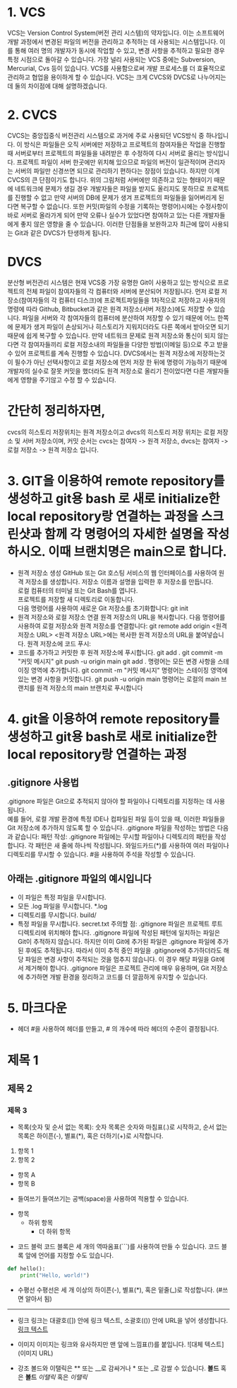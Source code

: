 
# 1. VCS
VCS는 Version Control System(버전 관리 시스템)의 약자입니다. 
이는 소프트웨어 개발 과정에서 변경된 파일의 버전을 관리하고 추적하는 데 사용되는 시스템입니다. 
이를 통해 여러 명의 개발자가 동시에 작업할 수 있고,
 변경 사항을 추적하고 필요한 경우 특정 시점으로 돌아갈 수 있습니다. 
가장 널리 사용되는 VCS 중에는 Subversion, Mercurial, Cvs 등이 있습니다.
 VCS를 사용함으로써 개발 프로세스를 더 효율적으로 관리하고 협업을 용이하게 할 수 있습니다.
VCS는 크게 CVCS와 DVCS로 나누어지는데 둘의 차이점에 대해 설명하겠습니다.

# 2. CVCS
CVCS는 중앙집중식 버전관리 시스템으로 과거에 주로 사용되던 VCS방식 중 하나입니다.
이 방식은 파일들은 오직 서버에만 저장하고 프로젝트의 참여자들은
작업을 진행할 때 서버로부터 프로젝트의 파일들을 내려받은 후 수정하여 다시 서버로 올리는 방식입니다.
프로젝트 파일이 서버 한곳에만 위치해 있으므로 파일의 버전이 일관적이며
관리자는 서버의 파일만 신경쓰면 되므로 관리하기 편하다는 장점이 있습니다.
하지만 이게 CVCS의 큰 단점이기도 합니다.
위의 그림처럼 서버에만 의존하고 있는 형태이기 때문에 네트워크에 문제가 생길 경우 개발자들은 파일을 받지도 올리지도 못하므로 프로젝트를 진행할 수 없고
만약 서버의 DB에 문제가 생겨 프로젝트의 파일들을 잃어버리게 된다면 복구할 수 없습니다.
또한 커밋(파일의 수정을 기록하는 명령어)시에는 수정사항이 바로 서버로 올라가게 되어 만약 오류나 실수가 있었다면 참여하고 있는 다른 개발자들에게 좋지 않은 영향을 줄 수 있습니다.
이러한 단점들을 보완하고자 최근에 많이 사용되는 Git과 같은 DVCS가 탄생하게 됩니다.  
# DVCS
분산형 버전관리 시스템은 현재 VCS중 가장 유명한 Git이 사용하고 있는 방식으로
프로젝트의 전체 파일이 참여자들의 각 컴퓨터와 서버에 분산되어 저장됩니다.
먼저 로컬 저장소(참여자들의 각 컴퓨터 디스크)에 프로젝트파일들을 1차적으로 저장하고
사용자의 명령에 따라 Github, Bitbucket과 같은 원격 저장소(서버 저장소)에도 저장할 수 있습니다.
파일을 서버와 각 참여자들의 컴퓨터에 분산하여 저장할 수 있기 때문에
어느 한쪽에 문제가 생겨 파일이 손상되거나 히스토리가 지워지더라도 다른 쪽에서 받아오면 되기 때문에
쉽게 복구할 수 있습니다.
만약 네트워크 문제로 원격 저장소와 통신이 되지 않는다면 각 참여자들끼리 로컬 저장소내의 파일들을
다양한 방법(이메일 등)으로 주고 받을 수 있어 프로젝트를 계속 진행할 수 있습니다.
DVCS에서는 원격 저장소에 저장하는것이 필수가 아닌 선택사항이고
로컬 저장소에 먼저 저장 한 뒤에 명령이 가능하기 때문에
개발자의 실수로 잘못 커밋을 했더라도 원격 저장소로 올리기 전이었다면 다른 개발자들에게 영향을 주기않고 수정 할 수 있습니다.

# 간단히 정리하자면,
cvcs의 히스토리 저장위치는 원격 저장소이고 dvcs의 히스토리 저장 위치는 로컬 저장소 및 서버 저장소이며,
커밋 순서는 cvcs는 참여자 -> 원격 저장소, dvcs는 참여자 -> 로컬 저장소 -> 원격 저장소 입니다. 

# 3. GIT을 이용하여 remote repository를 생성하고 git용 bash 로 새로 initialize한 local repository랑 연결하는 과정을 스크린샷과 함께 각 명령어의 자세한 설명을 작성하시오. 이때 브랜치명은 main으로 합니다.
* 원격 저장소 생성
GitHub 또는 Git 호스팅 서비스의 웹 인터페이스를 사용하여 원격 저장소를 생성합니다.   저장소 이름과 설명을 입력한 후 저장소를 만듭니다.  
로컬 컴퓨터의 터미널 또는 Git Bash를 엽니다.  
프로젝트를 저장할 새 디렉토리로 이동합니다.  
다음 명령어를 사용하여 새로운 Git 저장소를 초기화합니다:
git init  
* 원격 저장소와 로컬 저장소 연결
원격 저장소의 URL을 복사합니다.
다음 명령어를 사용하여 로컬 저장소와 원격 저장소를 연결합니다:
git remote add origin <원격 저장소 URL>
<원격 저장소 URL>에는 복사한 원격 저장소의 URL을 붙여넣습니다.
원격 저장소에 코드 푸시:  
* 코드를 추가하고 커밋한 후 원격 저장소에 푸시합니다.
git add .
git commit -m "커밋 메시지"
git push -u origin main
git add . 명령어는 모든 변경 사항을 스테이징 영역에 추가합니다.
git commit -m "커밋 메시지" 명령어는 스테이징 영역에 있는 변경 사항을 커밋합니다.
git push -u origin main 명령어는 로컬의 main 브랜치를 원격 저장소의 main 브랜치로 푸시합니다

# 4. git을 이용하여 remote repository를 생성하고 git용 bash로 새로 initialize한local repository랑 연결하는 과정
## .gitignore 사용법
.gitignore 파일은 Git으로 추적되지 않아야 할 파일이나 디렉토리를 지정하는 데 사용됩니다.  
예를 들어, 로컬 개발 환경에 특정 IDE나 컴파일된 파일 등이 있을 때, 이러한 파일들을 Git 저장소에 추가하지 않도록 할 수 있습니다.
  .gitignore 파일을 작성하는 방법은 다음과 같습니다:
패턴 작성:
.gitignore 파일에는 무시할 파일이나 디렉토리의 패턴을 작성합니다. 각 패턴은 새 줄에 하나씩 작성됩니다.
와일드카드(*)를 사용하여 여러 파일이나 디렉토리를 무시할 수 있습니다.
#을 사용하여 주석을 작성할 수 있습니다.
## 아래는 .gitignore 파일의 예시입니다
* 이 파일은 특정 파일을 무시합니다.
* 모든 .log 파일을 무시합니다.
*.log
* 디렉토리를 무시합니다.
build/
* 특정 파일을 무시합니다.
secret.txt
주의할 점:
.gitignore 파일은 프로젝트 루트 디렉토리에 위치해야 합니다.
.gitignore 파일에 작성된 패턴에 일치하는 파일은 Git이 추적하지 않습니다. 하지만 이미 Git에 추가된 파일은 .gitignore 파일에 추가된 후에도 추적됩니다. 따라서 이미 추적 중인 파일을 .gitignore에 추가하더라도 해당 파일은 변경 사항이 추적되는 것을 멈추지 않습니다. 이 경우 해당 파일을 Git에서 제거해야 합니다.
.gitignore 파일은 프로젝트 관리에 매우 유용하며, Git 저장소에 추가하면 개발 환경을 정리하고 코드를 더 깔끔하게 유지할 수 있습니다.
  

# 5. 마크다운
* 헤더
#을 사용하여 헤더를 만들고, # 의 개수에 따라 헤더의 수준이 결정됩니다.
# 제목 1
## 제목 2
### 제목 3

* 목록(숫자 및 순서 없는 목록):
숫자 목록은 숫자와 마침표(.)로 시작하고, 순서 없는 목록은 하이픈(-), 별표(*), 혹은 더하기(+)로 시작합니다.
1. 항목 1
2. 항목 2
- 항목 A
- 항목 B

* 들여쓰기
들여쓰기는 공백(space)을 사용하여 적용할 수 있습니다.
- 항목
  - 하위 항목
    - 더 하위 항목

* 코드 블럭
코드 블록은 세 개의 역따옴표(```)를 사용하여 만들 수 있습니다. 코드 블록 앞에 언어를 지정할 수도 있습니다.
```python
def hello():
    print("Hello, world!")
```

* 수평선
수평선은 세 개 이상의 하이픈(-), 별표(*), 혹은 밑줄(_)로 작성합니다.
(#쓰면 알아서 됨)
---

* 링크
링크는 대괄호([]) 안에 링크 텍스트, 소괄호(()) 안에 URL을 넣어 생성합니다.
[링크 텍스트](URL)

* 이미지
이미지는 링크와 유사하지만 맨 앞에 느낌표(!)를 붙입니다.
![대체 텍스트](이미지 URL)

* 강조
볼드와 이탤릭은 ** 또는 __로 감싸거나 * 또는 _로 감쌀 수 있습니다.
**볼드** 혹은 __볼드__
*이탤릭* 혹은 _이탤릭_
